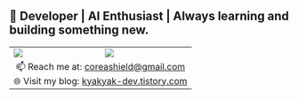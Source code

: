 ## 🌱 Developer | AI Enthusiast | Always learning and building something new.
<table>
  <tr>
    <td>
      <a href="https://github.com/anuraghazra/github-readme-stats">
        <img src="https://github-readme-stats.vercel.app/api?username=coreashield&show_icons=true&theme=default" />
      </a>
    </td>
    <td>
      <a href="https://github.com/anuraghazra/github-readme-stats">
        <img src="https://github-readme-stats.vercel.app/api/top-langs/?username=coreashield&layout=compact" />
      </a>
    </td>
  </tr>
  <tr>
    <td colspan="2" align="center">
      📫 Reach me at: <a href="mailto:coreashield@gmail.com">coreashield@gmail.com</a> <br />
      🌐 Visit my blog: <a href="https://kyakyak-dev.tistory.com">kyakyak-dev.tistory.com</a>
    </td>
  </tr>
</table>
